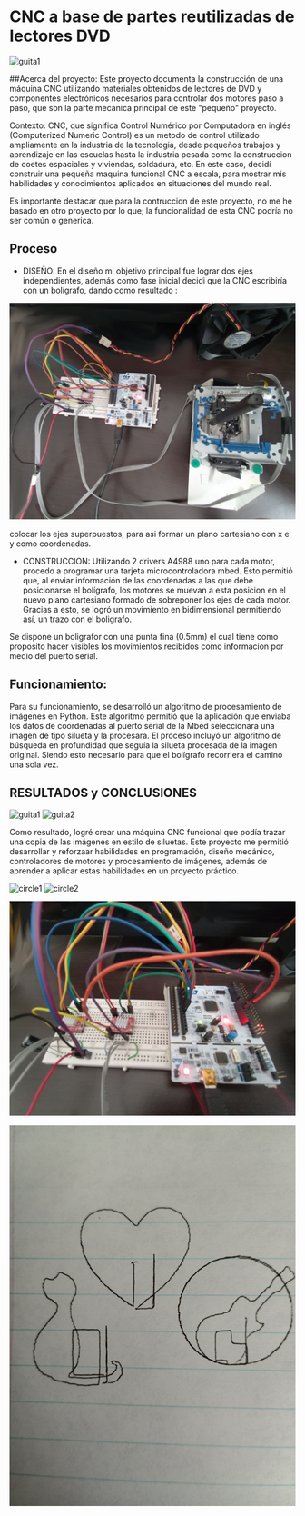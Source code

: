 # CNC a base de partes reutilizadas de lectores DVD
![guita1](/banner.jpg)

##Acerca del proyecto:
Este proyecto documenta la construcción de una máquina CNC utilizando materiales obtenidos de lectores de DVD y componentes electrónicos necesarios para controlar dos motores paso a paso, que son la parte mecanica principal de este "pequeño" proyecto.

Contexto:
CNC, que significa Control Numérico por Computadora en inglés (Computerized  Numeric Control) es un metodo de control utilizado ampliamente en la industria de la tecnologia, desde pequeños trabajos y aprendizaje en las escuelas hasta la industria pesada como la construccion de coetes espaciales y viviendas, soldadura, etc. En este caso, decidí  construir una pequeña maquina funcional CNC a escala, para mostrar mis habilidades y conocimientos aplicados en situaciones del mundo real.

Es importante destacar que para la contruccion de este proyecto, no me he basado en otro proyecto por lo que; la funcionalidad de esta CNC podría no ser común o generica.

## Proceso
- DISEÑO: En el diseño mi objetivo principal fue lograr dos ejes independientes, además como fase inicial decidi que la CNC escribiría con un bolígrafo, dando como resultado :

![2](/general.jpg)

colocar los ejes superpuestos, para asi formar un plano cartesiano con x e y como coordenadas.

- CONSTRUCCION:
Utilizando 2 drivers A4988 uno para cada motor, procedo a programar una tarjeta microcontroladora mbed. Esto permitió que, al enviar información de las coordenadas a las que debe posicionarse el bolígrafo, los motores se muevan a esta posicion en el nuevo plano cartesiano formado de sobreponer los ejes de cada motor. Gracias a esto, se logró un movimiento en bidimensional permitiendo así, un trazo con el boligrafo.

Se dispone un boligrafor con una punta fina (0.5mm) el cual tiene como proposito hacer visibles los movimientos recibidos como informacion por medio del puerto serial. 

## Funcionamiento:
Para su funcionamiento, se desarrolló un algoritmo de procesamiento de imágenes en Python. Este algoritmo permitió que la aplicación que enviaba los datos de coordenadas al puerto serial de la Mbed seleccionara una imagen de tipo silueta y la procesara. El proceso incluyó un algoritmo de búsqueda en profundidad que seguía la silueta procesada de la imagen original. Siendo esto necesario para que el bolígrafo recorriera el camino una sola vez.

## RESULTADOS y CONCLUSIONES

![guita1](/demo%20guitar1.gif)
![guita2](/demo%20guitar2.gif)

Como resultado, logré crear una máquina CNC funcional que podía trazar una copia de las imágenes en estilo de siluetas. Este proyecto me permitió desarrollar y reforzaar habilidades en programación, diseño mecánico, controladores de motores y procesamiento de imágenes, además de aprender a aplicar estas habilidades en un proyecto práctico.


![circle1](/demo%20circle1.gif)
![circle2](/demo%20circle2.gif)

![1](/protoboard%20con%20drivers%20y%20mbed1.jpg)

![3](/Resultados.jpg)

